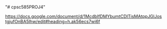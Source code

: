 "# cpsc585PROJ4" 

https://docs.google.com/document/d/1McdbIfDMYbumtCDITisMAtppJGlJostgjufOnBA5lhw/edit#heading=h.ak56ecs7wi6f 
